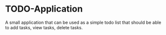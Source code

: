 # TODO-Application
A small application that can be used as a simple todo list that should be able to add tasks, view tasks, delete tasks. 
